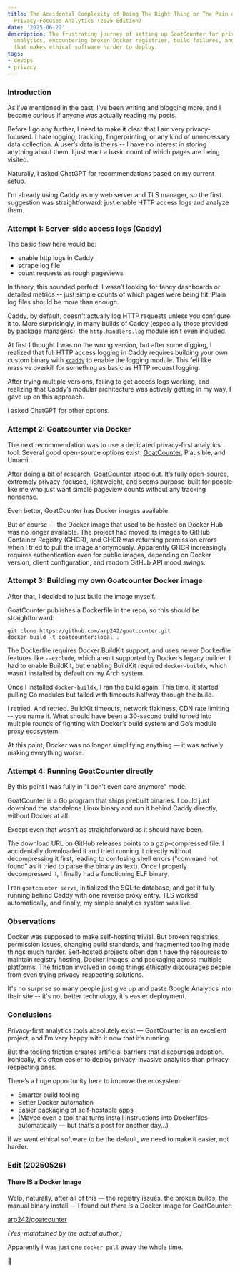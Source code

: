 ```yaml
---
title: The Accidental Complexity of Doing The Right Thing or The Pain of Setting Up
  Privacy-Focused Analytics (2025 Edition)
date: '2025-06-22'
description: The frustrating journey of setting up GoatCounter for privacy-respecting
  analytics, encountering broken Docker registries, build failures, and tooling friction
  that makes ethical software harder to deploy.
tags:
- devops
- privacy
---
```


### Introduction

As I've mentioned in the past, I’ve been writing and blogging more, and I
became curious if anyone was actually reading my posts.

Before I go any further, I need to make it clear that I am very
privacy-focused. I hate logging, tracking, fingerprinting, or any kind of
unnecessary data collection. A user’s data is theirs -- I have no interest in
storing anything about them. I just want a basic count of which pages are being
visited.

Naturally, I asked ChatGPT for recommendations based on my current setup.

I'm already using Caddy as my web server and TLS manager, so the first
suggestion was straightforward: just enable HTTP access logs and analyze them.

### Attempt 1: Server-side access logs (Caddy)

The basic flow here would be:
- enable http logs in Caddy
- scrape log file
- count requests as rough pageviews

In theory, this sounded perfect. I wasn’t looking for fancy dashboards or
detailed metrics -- just simple counts of which pages were being hit. Plain log
files should be more than enough.

Caddy, by default, doesn't actually log HTTP requests unless you configure it
to. More surprisingly, in many builds of Caddy (especially those provided by
package managers), the `http.handlers.log` module isn’t even included.

At first I thought I was on the wrong version, but after some digging, I
realized that full HTTP access logging in Caddy requires building your own
custom binary with [`xcaddy`](https://caddyserver.com/docs/build#xcaddy) to
enable the logging module. This felt like massive overkill for something as
basic as HTTP request logging.

After trying multiple versions, failing to get access logs working, and
realizing that Caddy’s modular architecture was actively getting in my way, I
gave up on this approach.

I asked ChatGPT for other options.

### Attempt 2: Goatcounter via Docker

The next recommendation was to use a dedicated privacy-first analytics tool.
Several good open-source options exist:
[GoatCounter](https://github.com/arp242/goatcounter), Plausible, and Umami.

After doing a bit of research, GoatCounter stood out. It’s fully open-source,
extremely privacy-focused, lightweight, and seems purpose-built for people like
me who just want simple pageview counts without any tracking nonsense.

Even better, GoatCounter has Docker images available.

But of course — the Docker image that used to be hosted on Docker Hub was no
longer available. The project had moved its images to GitHub Container Registry
(GHCR), and GHCR was returning permission errors when I tried to pull the image
anonymously. Apparently GHCR increasingly requires authentication even for
public images, depending on Docker version, client configuration, and random
GitHub API mood swings.

### Attempt 3: Building my own Goatcounter Docker image

After that, I decided to just build the image myself.

GoatCounter publishes a Dockerfile in the repo, so this should be
straightforward:

```
git clone https://github.com/arp242/goatcounter.git
docker build -t goatcounter:local .
```

The Dockerfile requires Docker BuildKit support, and uses newer Dockerfile
features like `--exclude`, which aren't supported by Docker’s legacy builder. I
had to enable BuildKit, but enabling BuildKit required `docker-buildx`, which
wasn’t installed by default on my Arch system.

Once I installed `docker-buildx`, I ran the build again. This time, it started
pulling Go modules but failed with timeouts halfway through the build.

I retried. And retried. BuildKit timeouts, network flakiness, CDN rate limiting
-- you name it. What should have been a 30-second build turned into multiple
rounds of fighting with Docker’s build system and Go’s module proxy ecosystem.

At this point, Docker was no longer simplifying anything — it was actively
making everything worse.

### Attempt 4: Running GoatCounter directly

By this point I was fully in "I don’t even care anymore" mode.

GoatCounter is a Go program that ships prebuilt binaries. I could just download
the standalone Linux binary and run it behind Caddy directly, without Docker at
all.

Except even that wasn't as straightforward as it should have been.

The download URL on GitHub releases points to a gzip-compressed file. I
accidentally downloaded it and tried running it directly without decompressing
it first, leading to confusing shell errors ("command not found" as it tried to
parse the binary as text). Once I properly decompressed it, I finally had a
functioning ELF binary.

I ran `goatcounter serve`, initialized the SQLite database, and got it fully
running behind Caddy with one reverse proxy entry. TLS worked automatically,
and finally, my simple analytics system was live.

### Observations

Docker was supposed to make self-hosting trivial. But broken registries,
permission issues, changing build standards, and fragmented tooling made things
much harder. Self-hosted projects often don't have the resources to maintain
registry hosting, Docker images, and packaging across multiple platforms.
The friction involved in doing things ethically discourages people from even
trying privacy-respecting solutions.

It's no surprise so many people just give up and paste Google Analytics into
their site -- it's not better technology, it's easier deployment.

### Conclusions

Privacy-first analytics tools absolutely exist — GoatCounter is an excellent
project, and I’m very happy with it now that it’s running.

But the tooling friction creates artificial barriers that discourage adoption.
Ironically, it's often easier to deploy privacy-invasive analytics than
privacy-respecting ones.

There’s a huge opportunity here to improve the ecosystem:

- Smarter build tooling
- Better Docker automation
- Easier packaging of self-hostable apps
- (Maybe even a tool that turns install instructions into Dockerfiles
  automatically — but that’s a post for another day...)

If we want ethical software to be the default, we need to make it easier, not
harder.

### Edit (20250526)

#### There **IS** a Docker Image

Welp, naturally, after all of this — the registry issues, the broken builds, the
manual binary install — I found out *there is* a Docker image for GoatCounter:

[arp242/goatcounter](https://hub.docker.com/r/arp242/goatcounter)

*(Yes, maintained by the actual author.)*

Apparently I was just one `docker pull` away the whole time.

:facepalm:
